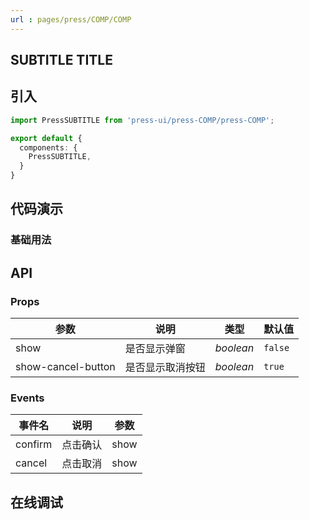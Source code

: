 ```yaml
---
url : pages/press/COMP/COMP
---
```


## SUBTITLE TITLE


## 引入

```ts
import PressSUBTITLE from 'press-ui/press-COMP/press-COMP';

export default {
  components: {
    PressSUBTITLE,
  }
}
```

## 代码演示

### 基础用法


## API

### Props

| 参数               | 说明             | 类型      | 默认值  |
| ------------------ | ---------------- | --------- | ------- |
| show               | 是否显示弹窗     | _boolean_ | `false` |
| show-cancel-button | 是否显示取消按钮 | _boolean_ | `true`  |



### Events

| 事件名  | 说明     | 参数 |
| ------- | -------- | ---- |
| confirm | 点击确认 | show |
| cancel  | 点击取消 | show |

## 在线调试

<debug-online />
